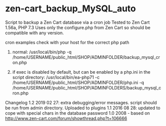 # zen-cart_backup_MySQL_auto
Script to backup a Zen Cart database via a cron job
Tested to Zen Cart 1.56a, PHP 7.3
Uses only the configure.php from Zen Cart so should be compatible with any version.

cron examples
check with your host for the correct php path
1) normal:
/usr/local/bin/php -q /home/USERNAME/public_html/SHOP/ADMINFOLDER/backup_mysql_cron.php

2) if exec is disabled by default, but can be enabled by a php.ini in the script directory:
/usr/local/bin/ea-php71 -c /home/USERNAME/public_html/SHOP/ADMINFOLDER/php.ini -q /home/USERNAME/public_html/SHOP/ADMINFOLDERS/backup_mysql_cron.php

Changelog
1.2 2019 02 27: extra debugging/error messages. script should be run from admin directory. Uploaded to plugins
1.1 2016 08 28: updated to cope with special chars in the database password 
1.0 2008 - based on  http://www.zen-cart.com/forum/showthread.php?t=106666

